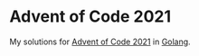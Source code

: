 # Advent of Code 2021

My solutions for [Advent of Code 2021](https://adventofcode.com/2021) in [Golang](https://go.dev/).
